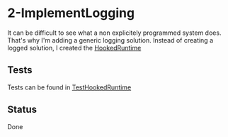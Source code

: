 # 2-ImplementLogging

It can be difficult to see what a non explicitely programmed system does. That's why I'm adding a generic logging solution. Instead of creating a logged solution, I created the [HookedRuntime](../src/main/scala/com/schmueckers/tuple_engine/HookedRuntime.scala)

## Tests
Tests can be found in [TestHookedRuntime](
../src/test/scala/com/schmueckers/tuple_engine/TestHookedRuntime.scala)

## Status
Done